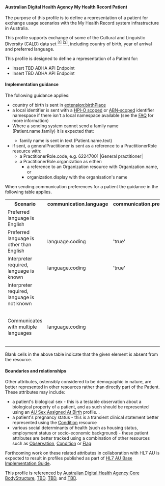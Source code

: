 #### Australian Digital Health Agency My Health Record Patient
The purpose of this profile is to define a representation of a patient for exchange usage scenarios with the My Health Record system infrastructure in Australia.

This profile supports exchange of some of the Cultural and Linguistic Diversity (CALD) data set [<sup>[1]</sup>](https://www.abs.gov.au/AUSSTATS/abs@.nsf/Latestproducts/1289.0Main%20Features11999) [<sup>[2]</sup>](https://meteor.aihw.gov.au/content/index.phtml/itemId/491352), including country of birth, year of arrival and preferred language.

This profile is designed to define a representation of a Patient for:
* Insert TBD ADHA API Endpoint
* Insert TBD ADHA API Endpoint

#### Implementation guidance
The following guidance applies:
<ul>
  <li>country of birth is sent in <a href="StructureDefinition-patient-ident-1-definitions.html#Patient.extension:birthPlace">extension:birthPlace</a></li>
  <li>a local identifier is sent with a <a href="http://ns.electronichealth.net.au/id/hpio-scoped/medicalrecord/1.0/index.html">HPI-O scoped</a> or <a href="http://ns.electronichealth.net.au/id/abn-scoped/medicalrecord/1.0/index.html">ABN-scoped</a> identifier namespace if there isn't a local namespace available (see the <a href="https://github.com/AuDigitalHealth/ci-fhir-r4/wiki/Frequently-Asked-Questions">FAQ</a> for more information)</li>
   <li>Where a sending system cannot send a family name (Patient.name.family) it is expected that:</li>
        <ul>
            <li>family name is sent in text (Patient.name.text)</li>
        </ul>
  <li>if sent, a generalPractitioner is sent as a reference to a PractitionerRole resource with:
      <ul>
         <li>a PractitionerRole.code, e.g. 62247001 |General practitioner|</li> 
         <li>a PractitionerRole.organization as either:
             <ul>
               <li>a reference to an Organization resource with Organization.name, or</li>
                <li>organization.display with the organisation's name</li>   
            </ul>
        </li>
      </ul>
</li>
</ul> 

When sending communication preferences for a patient the guidance in the following table applies.
<table class="list" style="width:100%">
    <colgroup>
       <col span="1" style="width: 20%;"/>
       <col span="1" style="width: 18%;"/>
       <col span="1" style="width: 18%;"/>
       <col span="1" style="width: 20%;"/>
       <col span="1" style="width: 24%;"/>
    </colgroup>
	<tbody>
      <tr>
        <th>Scenario</th>
        <th>communication.language</th>
        <th>communication.preferred</th>
        <th>extension:interpreterRequired</th>
		<th>Notes</th>
      </tr>
      <tr>
        <td>Preferred language is English</td>
        <td></td>
        <td></td>
        <td></td>
        <td>No element sent, as per the guidance in the <a href="http://hl7.org/fhir/patient-definitions.html#Patient.communication">Comments</a> of Patient.communication</td>
      </tr>
      <tr>
        <td>Preferred language is other than English</td>
        <td>language.coding</td>
        <td>'true'</td>
        <td></td>
        <td></td>
      </tr>
      <tr>
        <td>Interpreter required, language is known</td>
        <td>language.coding</td>
        <td>'true'</td>
        <td>'true'</td>
        <td></td>
      </tr>
      <tr>
        <td>Interpreter required, language is not known</td>
        <td></td>
        <td></td>
        <td>'true'</td>
        <td></td>
      </tr>
      <tr>
        <td>Communicates with multiple languages</td>
        <td>language.coding</td>
        <td></td>
        <td></td>
        <td>Each language instantiated in separate communication nodes; communication.preferred and extension:interpreterRequired may be sent as needed.</td>
      </tr>
    </tbody>
</table>

Blank cells in the above table indicate that the given element is absent from the resource.

#### Boundaries and relationships
Other attributes, ostensibly considered to be demographic in nature, are better represented in other resources rather than directly part of the Patient. These attributes may include:
* a patient's biological sex - this is a testable observation about a biological property of a patient, and as such should be represented using an [AU Sex Assigned At Birth](http://build.fhir.org/ig/hl7au/au-fhir-base/StructureDefinition-au-sexassignedatbirth.html) profile. . 
* a patient's pregnancy status - this is a transient clinical statement better represented using the [Condition](http://hl7.org/fhir/condition.html) resource
* various social determinants of health (such as housing status, employment status or socio-economic background) - these patient attributes are better tracked using a combination of other resources such as [Observation](http://hl7.org/fhir/observation.html), [Condition](http://hl7.org/fhir/condition.html) or [Flag](http://hl7.org/fhir/flag.html)

Forthcoming work on these related attributes in collaboration with HL7 AU is expected to result in profiles published as part of [HL7 AU Base Implementation Guide](http://build.fhir.org/ig/hl7au/au-fhir-base/index.html).

This profile is referenced by
[Australian Digital Health Agency Core BodyStructure](StructureDefinition-dh-bodystructure-core-1.html),
[TBD](StructureDefinition-TBD.html),
[TBD](StructureDefinition-TBD-1.html), and
[TBD](StructureDefinition-TBD-1.html).